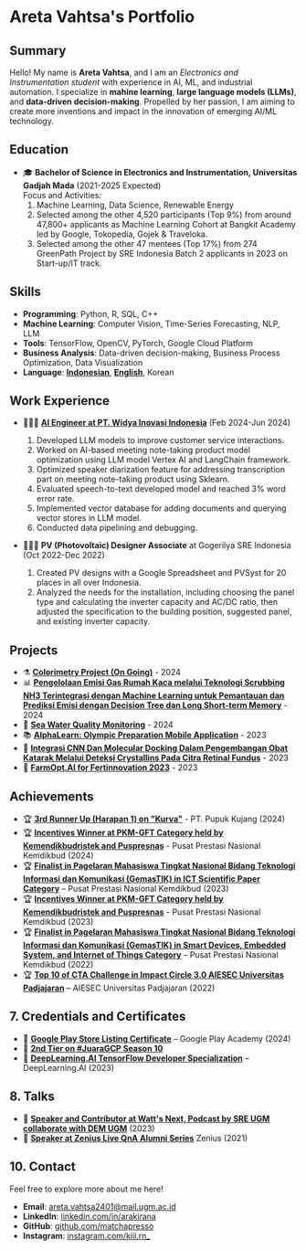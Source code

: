 # Areta Vahtsa's Portfolio

## Summary
Hello! My name is **Areta Vahtsa**, and I am an _Electronics and Instrumentation student_ with experience in AI, ML, and industrial automation. I specialize in **mahine learning**, **large language models (LLMs)**, and **data-driven decision-making**. Propelled by her passion, I am aiming to create more inventions and impact in the innovation of emerging AI/ML technology.

## Education
- 🎓 **Bachelor of Science in Electronics and Instrumentation, Universitas Gadjah Mada** (2021-2025 Expected)  
  Focus and Activities:
  1. Machine Learning, Data Science, Renewable Energy
  1. Selected among the other 4,520 participants (Top 9%) from around 47,800+ applicants as Machine Learning Cohort at Bangkit Academy led by Google, Tokopedia, Gojek & Traveloka.
  2. Selected among the other 47 mentees (Top 17%) from 274 GreenPath Project by SRE Indonesia Batch 2 applicants in 2023 on Start-up/IT track.

## Skills
- **Programming**: Python, R, SQL, C++  
- **Machine Learning**: Computer Vision, Time-Series Forecasting, NLP, LLM  
- **Tools**: TensorFlow, OpenCV, PyTorch, Google Cloud Platform 
- **Business Analysis**: Data-driven decision-making, Business Process Optimization, Data Visualization
- **Language**: **[Indonesian](https://ugm365-my.sharepoint.com/:b:/g/personal/areta_vahtsa2401_365_ugm_ac_id/EdbMimkCOeNBnql83dPDIkMBjPQTC_i50l8qenTbFGyEcA?e=LSmo49)**, **[English](https://www.efset.org/cert/uuEkzn)**, Korean  

## Work Experience
- 👩🏽‍💻 **[AI Engineer at PT. Widya Inovasi Indonesia](https://drive.google.com/file/d/1VUu5PcCb9PZZryQqbcNKYgehcstnC3ZG/view?usp=drive_link)** (Feb 2024-Jun 2024)  
  1. Developed LLM models to improve customer service interactions.
  2. Worked on AI-based meeting note-taking product model optimization using LLM model Vertex AI and LangChain framework.
  3. Optimized speaker diarization feature for addressing transcription part on meeting note-taking product using Sklearn.
  4. Evaluated speech-to-text developed model and reached 3% word error rate.
  5. Implemented vector database for adding documents and querying vector stores in LLM model.
  6. Conducted data pipelining and debugging.

  
- 👩🏽‍🔧 **PV (Photovoltaic) Designer Associate** at Gogerilya SRE Indonesia (Oct 2022-Dec 2022)  
  1. Created PV designs with a Google Spreadsheet and PVSyst for 20 places in all over Indonesia.
  2. Analyzed the needs for the installation, including choosing the panel type and calculating the inverter capacity and AC/DC ratio, then 
adjusted the specification to the building position, suggested panel, and existing inverter capacity.

## Projects
- ⚗️ **[Colorimetry Project (On Going)](https://github.com/matchapresso/Colorimetry-Python-Based)** - 2024
- 📊 **[Pengelolaan Emisi Gas Rumah Kaca melalui Teknologi Scrubbing NH3 Terintegrasi dengan Machine Learning untuk Pemantauan dan Prediksi Emisi dengan Decision Tree dan Long Short-term Memory](https://github.com/matchapresso/KurvaPupukKujang)** - 2024
- 🧪 **[Sea Water Quality Monitoring](https://github.com/matchapresso/IoT-Kualitas-Air.git)** - 2024
- 📚 **[AlphaLearn: Olympic Preparation Mobile Application](https://github.com/AlphaLearnApp/ml-alphalearn)** - 2023
- 🔬 **[Integrasi CNN Dan Molecular Docking Dalam Pengembangan Obat Katarak Melalui Deteksi Crystallins Pada Citra Retinal Fundus](https://drive.google.com/file/d/1-pSGvJmU1TzWEowg6YjDTEivIVFsX-Bg/view)** - 2023
- 🌾 **[FarmOpt.AI for Fertinnovation 2023](https://github.com/matchapresso/FarmOpt.AI)** - 2023

## Achievements
- 🏆 **[3rd Runner Up (Harapan 1) on "Kurva"](https://drive.google.com/file/d/1qjlQPilz_Vnc1plb1pQVrPQL_dwHzo-E/view?usp=drive_link)** - PT. Pupuk Kujang (2024)
- 🏆 **[Incentives Winner at PKM-GFT Category held by Kemendikbudristek and Puspresnas](#)** - Pusat Prestasi Nasional Kemdikbud (2024)
- 🏆 **[Finalist in Pagelaran Mahasiswa Tingkat Nasional Bidang Teknologi Informasi dan Komunikasi (GemasTIK) in ICT Scientific Paper Category](https://drive.google.com/file/d/10kXy5K5DCgAGSb0FtnoPz6M_J9Ukt2Z6/view?usp=sharing)** – Pusat Prestasi Nasional Kemdikbud (2023)
- 🏆 **[Incentives Winner at PKM-GFT Category held by Kemendikbudristek and Puspresnas](https://drive.google.com/file/d/1_jb_dGXTLZYbJ_0eda005LPbfP5fRxdL/view?usp=drive_link)** - Pusat Prestasi Nasional Kemdikbud (2023)
- 🏆 **[Finalist in Pagelaran Mahasiswa Tingkat Nasional Bidang Teknologi Informasi dan Komunikasi (GemasTIK) in Smart Devices, Embedded System, and Internet of Things Category](https://drive.google.com/file/d/1kQMg7TK0fTz_-Y2z0W9yOn9yq0CCl8CS/view?usp=drive_link)** – Pusat Prestasi Nasional Kemdikbud (2022)
- 🏆 **[ Top 10 of CTA Challenge in Impact Circle 3.0 AIESEC Universitas Padjajaran](https://drive.google.com/file/d/10kXy5K5DCgAGSb0FtnoPz6M_J9Ukt2Z6/view?usp=sharing)** – AIESEC Universitas Padjajaran (2022)


## 7. Credentials and Certificates
- 🏅 **[Google Play Store Listing Certificate](https://www.credential.net/81d457d5-5d1f-4491-8a17-b8ae1784527f#gs.gcao55)** – Google Play Academy (2024)
- 🏅 **[2nd Tier on #JuaraGCP Season 10](https://www.linkedin.com/posts/arakirana_juaragcps10-juaragcps10-activity-7234510321476874240-dhm-?utm_source=share&utm_medium=member_desktop)**
- 🏅 **[DeepLearning.AI TensorFlow Developer Specialization](https://www.coursera.org/account/accomplishments/specialization/certificate/5FVCGBVYNCHE)** – DeepLearning.AI (2023)
  
## 8. Talks
- 🎤 **[Speaker and Contributor at Watt's Next, Podcast by SRE UGM collaborate with DEM UGM](https://www.youtube.com/watch?v=QXUHPuVZ3Uc&feature=youtu.be)**  (2023)
- 🎤 **[Speaker at Zenius Live QnA Alumni Series](https://www.instagram.com/p/CSvpoyVB8BJ/?igsh=MXZ4NXR4cGh6cWJndA==)** Zenius (2021)

## 10. Contact
Feel free to explore more about me here!

- **Email**: areta.vahtsa2401@mail.ugm.ac.id  
- **LinkedIn**: [linkedin.com/in/arakirana](https://linkedin.com/in/arakirana)  
- **GitHub**: [github.com/matchapresso](https://github.com/matchapresso)
- **Instagram**: [instagram.com/kiii.rn_](instagram.com/kiii.rn_)


